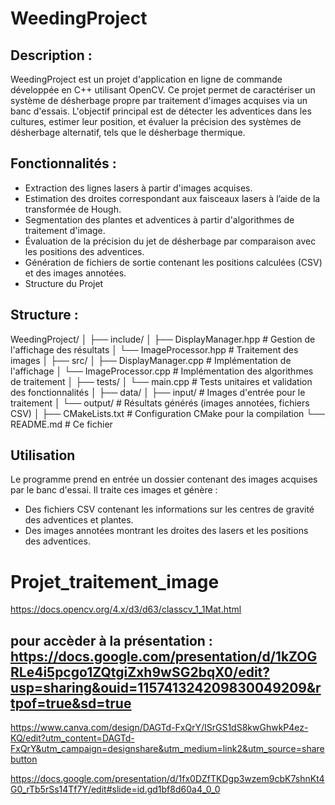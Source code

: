 # WeedingProject

## Description : 

WeedingProject est un projet d'application en ligne de commande développée en C++ utilisant OpenCV. Ce projet permet de caractériser un système de désherbage propre par traitement d'images acquises via un banc d'essais. L'objectif principal est de détecter les adventices dans les cultures, estimer leur position, et évaluer la précision des systèmes de désherbage alternatif, tels que le désherbage thermique.

## Fonctionnalités :

- Extraction des lignes lasers à partir d'images acquises.
- Estimation des droites correspondant aux faisceaux lasers à l’aide de la transformée de Hough.
- Segmentation des plantes et adventices à partir d'algorithmes de traitement d'image.
- Évaluation de la précision du jet de désherbage par comparaison avec les positions des adventices.
- Génération de fichiers de sortie contenant les positions calculées (CSV) et des images annotées.
- Structure du Projet

## Structure :

WeedingProject/
│
├── include/
│   ├── DisplayManager.hpp  # Gestion de l'affichage des résultats
│   └── ImageProcessor.hpp  # Traitement des images
│
├── src/
│   ├── DisplayManager.cpp  # Implémentation de l'affichage
│   └── ImageProcessor.cpp  # Implémentation des algorithmes de traitement
│
├── tests/
│   └── main.cpp            # Tests unitaires et validation des fonctionnalités
│
├── data/
│   ├── input/              # Images d'entrée pour le traitement
│   └── output/             # Résultats générés (images annotées, fichiers CSV)
│
├── CMakeLists.txt          # Configuration CMake pour la compilation
└── README.md               # Ce fichier

## Utilisation

Le programme prend en entrée un dossier contenant des images acquises par le banc d'essai. Il traite ces images et génère :

- Des fichiers CSV contenant les informations sur les centres de gravité des adventices et plantes.
- Des images annotées montrant les droites des lasers et les positions des adventices.


# Projet_traitement_image

https://docs.opencv.org/4.x/d3/d63/classcv_1_1Mat.html
## pour accèder à la présentation : https://docs.google.com/presentation/d/1kZOGRLe4i5pcgo1ZQtgiZxh9wSG2bqX0/edit?usp=sharing&ouid=115741324209830049209&rtpof=true&sd=true
https://www.canva.com/design/DAGTd-FxQrY/ISrGS1dS8kwGhwkP4ez-KQ/edit?utm_content=DAGTd-FxQrY&utm_campaign=designshare&utm_medium=link2&utm_source=sharebutton

https://docs.google.com/presentation/d/1fx0DZfTKDgp3wzem9cbK7shnKt4G0_rTb5rSs14Tf7Y/edit#slide=id.gd1bf8d60a4_0_0
